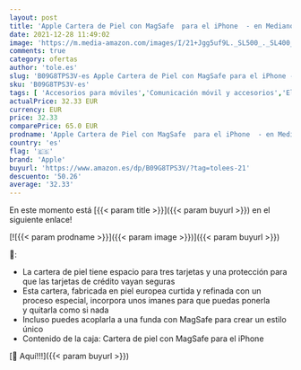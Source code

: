 ```yaml
---
layout: post
title: 'Apple Cartera de Piel con MagSafe  para el iPhone  - en Medianoche'
date: 2021-12-28 11:49:02
image: 'https://m.media-amazon.com/images/I/21+Jgg5uf9L._SL500_._SL400_.jpg'
comments: true
category: ofertas
author: 'tole.es'
slug: 'B09G8TPS3V-es Apple Cartera de Piel con MagSafe para el iPhone - en...'
sku: 'B09G8TPS3V-es'
tags: [ 'Accesorios para móviles','Comunicación móvil y accesorios','Electrónica','Fundas y carcasas para teléfonos móviles','apple','iphone', ]
actualPrice: 32.33 EUR
currency: EUR
price: 32.33
comparePrice: 65.0 EUR
prodname: 'Apple Cartera de Piel con MagSafe  para el iPhone  - en Medianoche'
country: 'es'
flag: '🇪🇸'
brand: 'Apple'
buyurl: 'https://www.amazon.es/dp/B09G8TPS3V/?tag=tolees-21'
descuento: '50.26'
average: '32.33'
---
```


En este momento está [{{< param title >}}]({{< param buyurl >}}) en el siguiente enlace!

[![{{< param prodname >}}]({{< param image >}})]({{< param buyurl >}})

🔎:

- La cartera de piel tiene espacio para tres tarjetas y una protección para que las tarjetas de crédito vayan seguras
- Esta cartera, fabricada en piel europea curtida y refinada con un proceso especial, incorpora unos imanes para que puedas ponerla y quitarla como si nada
- Incluso puedes acoplarla a una funda con MagSafe para crear un estilo único
- Contenido de la caja: Cartera de piel con MagSafe para el iPhone

[🛒 Aquí!!!]({{< param buyurl >}})
